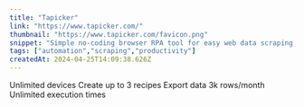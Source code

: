 ```yaml
---
title: "Tapicker"
link: "https://www.tapicker.com/"
thumbnail: "https://www.tapicker.com/favicon.png"
snippet: "Simple no-coding browser RPA tool for easy web data scraping, data mining, data entry, web automation, data extraction from website to Excel."
tags: ["automation","scraping","productivity"]
createdAt: 2024-04-25T14:09:38.626Z
---
```

Unlimited devices
Create up to 3 recipes
Export data 3k rows/month
Unlimited execution times
